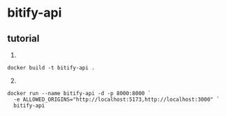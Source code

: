 # bitify-api

## tutorial
1. 
```
docker build -t bitify-api .
```

2. 
```
docker run --name bitify-api -d -p 8000:8000 `
  -e ALLOWED_ORIGINS="http://localhost:5173,http://localhost:3000" `
  bitify-api
```